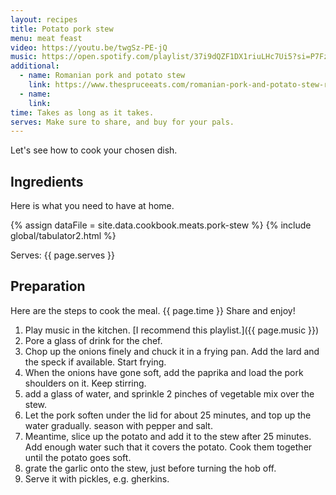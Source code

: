 ```yaml
---
layout: recipes
title: Potato pork stew
menu: meat feast
video: https://youtu.be/twgSz-PE-jQ
music: https://open.spotify.com/playlist/37i9dQZF1DX1riuLHc7Ui5?si=P7Fz8s18QQKamfbkYGBJ_w
additional:
  - name: Romanian pork and potato stew
    link: https://www.thespruceeats.com/romanian-pork-and-potato-stew-recipe-1137274
  - name: 
    link: 
time: Takes as long as it takes.
serves: Make sure to share, and buy for your pals.
---
```


Let's see how to cook your chosen dish.
<!-- excerpt-end -->

## Ingredients

Here is what you need to have at home.


{% assign dataFile = site.data.cookbook.meats.pork-stew %}
{% include global/tabulator2.html %}


Serves: {{ page.serves }}

## Preparation

Here are the steps to cook the meal. {{ page.time }} Share and enjoy!

1. Play music in the kitchen. [I recommend this playlist.]({{ page.music }})
2. Pore a glass of drink for the chef.
3. Chop up the onions finely and chuck it in a frying pan. Add the lard and the speck if available. Start frying.
4. When the onions have gone soft, add the paprika and load the pork shoulders on it. Keep stirring.
5. add a glass of water, and sprinkle 2 pinches of vegetable mix over the stew.
6. Let the pork soften under the lid for about 25 minutes, and top up the water gradually. season with pepper and salt.
7. Meantime, slice up the potato and add it to the stew after 25 minutes. Add enough water such that it covers the potato. Cook them together until the potato goes soft.
8. grate the garlic onto the stew, just before turning the hob off.
9. Serve it with pickles, e.g. gherkins.